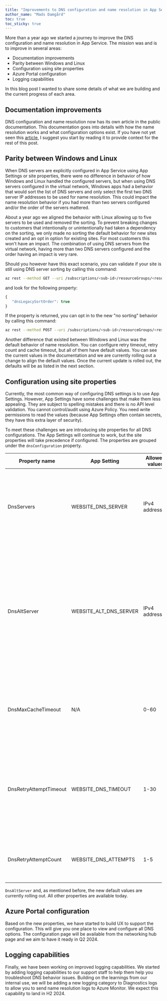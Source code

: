 ```yaml
---
title: "Improvements to DNS configuration and name resolution in App Service"
author_name: "Mads Damgård"
toc: true
toc_sticky: true
---
```


More than a year ago we started a journey to improve the DNS configuration and name resolution in App Service. The mission was and is to improve in several areas:

* Documentation improvements
* Parity between Windows and Linux
* Configuration using site properties
* Azure Portal configuration
* Logging capabilities

In this blog post I wanted to share some details of what we are building and the current progress of each area.

## Documentation improvements

DNS configuration and name resolution now has its own article in the public documentation. This documentation goes into details with how the name resolution works and what configuration options exist. If you have not yet seen this [article](https://learn.microsoft.com/azure/app-service/overview-name-resolution), I suggest you start by reading it to provide context for the rest of this post.

## Parity between Windows and Linux

When DNS servers are explicitly configured in App Service using App Settings or site properties, there were no difference in behavior of how Windows and Linux handled the configured servers, but when using DNS servers configured in the virtual network, Windows apps had a behavior that would sort the list of DNS servers and only select the first two DNS server IP addresses to be used for name resolution. This could impact the name resolution behavior if you had more than two servers configured and/or the order of the servers mattered.

About a year ago we aligned the behavior with Linux allowing up to five servers to be used and removed the sorting. To prevent breaking changes to customers that intentionally or unintentionally had taken a dependency on the sorting, we only made no sorting the default behavior for new sites created and an opt in option for existing sites. For most customers this won't have an impact. The combination of using DNS servers from the virtual network, having more than two DNS servers configured and the order having an impact is very rare.

Should you however have this exact scenario, you can validate if your site is still using DNS server sorting by calling this command:

```bash
az rest --method GET --uri /subscriptions/<sub-id>/resourceGroups/<resource group>/providers/Microsoft.Web/sites/<site name>?api-version=2022-03-01 --query 'properties.dnsConfiguration'
```

and look for the following property:

```javascript
{
   "dnsLegacySortOrder": true
}
```

If the property is returned, you can opt in to the new "no sorting" behavior by calling this command:

```bash
az rest --method POST --uri /subscriptions/<sub-id>/resourceGroups/<resource group>/providers/Microsoft.Web/sites/<site name>/disableVirtualNetworkDnsSorting?api-version=2022-03-01
```

Another difference that existed between Windows and Linux was the default behavior of name resolution. You can configure retry timeout, retry count and cache timeout, but all of them have default values. You can see the current values in the documentation and we are currently rolling out a change to align the default values. Once the current update is rolled out, the defaults will be as listed in the next section.

## Configuration using site properties

Currently, the most common way of configuring DNS settings is to use App Settings. However, App Settings have some challenges that make them less appealing. They are subject to spelling mistakes and there is no API level validation. You cannot control/audit using Azure Policy. You need write permissions to read the values (because App Settings often contain secrets, they have this extra layer of security).

To meet these challenges we are introducing site properties for all DNS configurations. The App Settings will continue to work, but the site properties will take precedence if configured. The properties are grouped under the `dnsConfiguration` property.

|  **Property name** | **App Setting** | **Allowed values** | **Default value** | **Description** |
|---|---|---|---|---|
| DnsServers | WEBSITE_DNS_SERVER | IPv4 addresses | none | Overrides Azure default DNS or DNS servers inherited from virtual network. Allows up to five servers. |
| DnsAltServer | WEBSITE_ALT_DNS_SERVER | IPv4 address | none | Appends this specific DNS server to the list of DNS servers configured. This will be appended to both explicitly configured DNS servers and DNS servers inherited from the virtual network. |
| DnsMaxCacheTimeout | N/A | 0-60 | 30 | Cache timeout defined in seconds. Setting cache to zero means you've disabled caching. |
| DnsRetryAttemptTimeout | WEBSITE_DNS_TIMEOUT | 1-30 | 3 | Timeout before retrying or failing. Timeout also defines the time to wait for secondary server results if the primary doesn't respond. |
| DnsRetryAttemptCount | WEBSITE_DNS_ATTEMPTS | 1-5 | 1 | Defines the number of attempts to resolve where one means no retries. |

`DnsAltServer` and, as mentioned before, the new default values are currently rolling out. All other properties are available today.

## Azure Portal configuration

Based on the new properties, we have started to build UX to support the configuration. This will give you one place to view and configure all DNS options. The configuration page will be available from the networking hub page and we aim to have it ready in Q2 2024.

## Logging capabilities

Finally, we have been working on improved logging capabilities. We started by adding logging capabilities to our support staff to help them help you troubleshoot DNS behavior issues. Building on the learnings from our internal use, we will be adding a new logging category to Diagnostics logs to allow you to send name resolution logs to Azure Monitor. We expect this capability to land in H2 2024.
